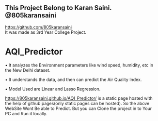 ## This Project Belong to Karan Saini. @805karansaini
https://github.com/805karansaini  
It was made as 3rd Year College Project.

# AQI_Predictor
• It analyzes the Environment parameters like wind speed, humidity, etc in the New Delhi dataset.

• It understands the data, and then can predict the Air Quality Index.

• Model Used are Linear and Lasso Regression.

https://805karansaini.github.io/AQI_Predictor/ is a static page hosted with the help of github pages(only static pages can be hosted).
So the above WebSite Wont Be able to Predict.
But you can Clone the project in to Your PC and Run it locally.
